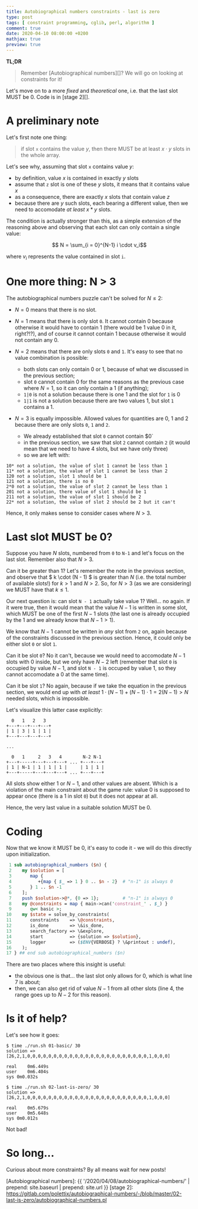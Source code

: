 ```yaml
---
title: Autobiographical numbers constraints - last is zero
type: post
tags: [ constraint programming, cglib, perl, algorithm ]
comment: true
date: 2020-04-10 08:00:00 +0200
mathjax: true
preview: true
---
```


**TL;DR**

> Remember [Autobiographical numbers][]? We will go on looking at
> constraints for it!

Let's move on to a more *fixed* and *theoretical* one, i.e. that the last
slot MUST be $0$. Code is in [stage 2][].

# A preliminary note

Let's first note one thing:

> if slot `x` contains the value $y$, then there MUST be at least $x \cdot y$
> slots in the whole array.

Let's see why, assuming that slot `x` contains value $y$:

- by definition, value $x$ is contained in exactly $y$ slots
- assume that `z` slot is one of these $y$ slots, it means that it contains
  value $x$
- as a consequence, there are exactly $x$ slots that contain value $z$
- because there are $y$ such slots, each bearing a different value, then we
  need to accomodate *at least* $x * y$ slots.

The condition is actually stronger than this, as a simple extension of the
reasoning above and observing that each slot can only contain a single
value:

$$ N = \sum_{i = 0}^{N-1} i \cdot v_i$$

where $v_i$ represents the value contained in slot `i`.

# One more thing: N > 3

The autobiographical numbers puzzle can't be solved for $N \leq 2$:

- $N = 0$ means that there is no slot.
- $N = 1$ means that there is only slot `0`. It cannot contain $0$ because
  otherwise it would have to contain $1$ (there would be $1$ value $0$ in
  it, right?!?), and of course it cannot contain $1$ because otherwise it
  would not contain any $0$.
- $N = 2$ means that there are only slots `0` and `1`. It's easy to see that
  no value combination is possible:

  - both slots can only contain $0$ or $1$, because of what we discussed in
    the previous section;
  - slot `0` cannot contain $0$ for the same reasons as the previous case
    where $N = 1$, so it can only contain a $1$ (if anything);
  - `1|0` is not a solution because there is one $1$ and the slot for `1` is
    $0$
  - `1|1` is not a solution because there are two values $1$, but slot `1`
    contains a $1$.

- $N = 3$ is equally impossible. Allowed values for quantities are $0$, $1$
  and $2$ because there are only slots `0`, `1` and `2`.
  - We already established that slot `0` cannot contain $0`
  - in the previous section, we saw that slot `2` cannot contain `2` (it
    would mean that we need to have 4 slots, but we have only three)
  - so we are left with:

```
10* not a solution, the value of slot 1 cannot be less than 1
11* not a solution, the value of slot 1 cannot be less than 2
120 not a solution, slot 1 should be 1
121 not a solution, there is no 0
2*0 not a solution, the value of slot 2 cannot be less than 1
201 not a solution, there value of slot 1 should be 1
211 not a solution, the value of slot 1 should be 2 
22* not a solution, the value of slot 2 should be 2 but it can't
```

Hence, it only makes sense to consider cases where $N > 3$.

# Last slot MUST be 0?

Suppose you have $N$ slots, numbered from `0` to `N-1` and let's focus on
the last slot. Remember also that $N > 3$.

Can it be greater than 1? Let's remember the note in the previous section,
and observe that $ k \cdot (N - 1) $ is greater than $N$ (i.e. the total
number of available slots!) for $k > 1$ and $N > 2$. So, for $N > 3$ (as we
are considering) we MUST have that $k \leq 1$.

Our next question is: can slot `N - 1` actually take value $1$? Well... no
again. If it were true, then it would mean that the value $N - 1$ is written
in some slot, which MUST be one of the first $N - 1$ slots (the last one is
already occupied by the $1$ and we already know that $N - 1 > 1$).

We know that $N - 1$ cannot be written in *any* slot from `2` on, again
because of the constraints discussed in the previous section. Hence, it
could only be either slot `0` or slot `1`.

Can it be slot `0`? No it can't, because we would need to accomodate $N - 1$
slots with $0$ inside, but we only have $N - 2$ left (remember that slot `0`
is occupied by value $N - 1$, and slot `N - 1` is occuped by value $1$, so
they cannot accomodate a $0$ at the same time).

Can it be slot `1`? No again, because if we take the equation in the
previous section, we would end up with *at least* $1 \cdot (N - 1) + (N - 1) \cdot 1
= 2(N - 1) > N$ needed slots, which is impossible.

Let's visualize this latter case explicitly:

```
  0   1   2   3
+---+---+---+---+
| 1 | 3 | 1 | 1 |
+---+---+---+---+

...

  0   1     2   3   4        N-2 N-1 
+---+-----+---+---+---+ ... +---+---+
| 1 | N-1 | 1 | 1 | 1 |     | 1 | 1 |
+---+-----+---+---+---+ ... +---+---+
```

All slots show either $1$ or $N - 1$, and other values are absent. Which is
a violation of the main constraint about the game rule: value $0$ is
supposed to appear once (there is a $1$ in slot `0`) but it does not appear
at all.

Hence, the very last value in a suitable solution MUST be $0$.


# Coding

Now that we know it MUST be $0$, it's easy to code it - we will do this
directly upon initialization.

```perl
 1 sub autobiographical_numbers ($n) {
 2    my $solution = [
 3       map {
 4          +{map { $_ => 1 } 0 .. $n - 2}  # "n-1" is always 0
 5       } 1 .. $n -1
 6    ];
 7    push $solution->@*, {0 => 1};         # "n-1" is always 0
 8    my @constraints = map { main->can('constraint_' . $_) }
 9       qw< basic >;
10    my $state = solve_by_constraints(
11       constraints    => \@constraints,
12       is_done        => \&is_done,
13       search_factory => \&explore,
14       start          => {solution => $solution},
15       logger         => ($ENV{VERBOSE} ? \&printout : undef),
16    );
17 } ## end sub autobiographical_numbers ($n)
```

There are two places where this insight is useful:

- the obvious one is that... the last slot only allows for $0$, which is
  what line 7 is about;
- then, we can also get rid of value $N-1$ from all other slots (line 4, the
  range goes up to $N-2$ for this reason).

# Is it of help?

Let's see how it goes:

```shell
$ time ./run.sh 01-basic/ 30
solution => [26,2,1,0,0,0,0,0,0,0,0,0,0,0,0,0,0,0,0,0,0,0,0,0,0,0,1,0,0,0]

real	0m6.449s
user	0m6.404s
sys	0m0.032s

$ time ./run.sh 02-last-is-zero/ 30
solution => [26,2,1,0,0,0,0,0,0,0,0,0,0,0,0,0,0,0,0,0,0,0,0,0,0,0,1,0,0,0]

real	0m5.679s
user	0m5.648s
sys	0m0.012s
```

Not bad!

# So long...

Curious about more constraints? By all means wait for new posts!


[Autobiographical numbers]: {{ '/2020/04/08/autobiographical-numbers/' | prepend: site.baseurl | prepend: site.url }}
[stage 2]: https://gitlab.com/polettix/autobiographical-numbers/-/blob/master/02-last-is-zero/autobiographical-numbers.pl
